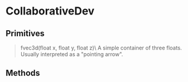 # CollaborativeDev
## Primitives
>fvec3d(float x, float y, float z)\\
>A simple container of three floats. Usually interpreted as a "pointing arrow".
## Methods
